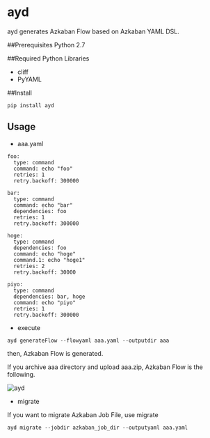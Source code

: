 # ayd

ayd generates Azkaban Flow based on Azkaban YAML DSL.

##Prerequisites
Python 2.7

##Required Python Libraries
* cliff
* PyYAML

##Install
```
pip install ayd
```

Usage
----------

* aaa.yaml

```
foo:
  type: command
  command: echo "foo"
  retries: 1
  retry.backoff: 300000

bar:
  type: command
  command: echo "bar"
  dependencies: foo
  retries: 1
  retry.backoff: 300000

hoge:
  type: command
  dependencies: foo
  command: echo "hoge"
  command.1: echo "hoge1"
  retries: 2
  retry.backoff: 30000

piyo:
  type: command
  dependencies: bar, hoge
  command: echo "piyo"
  retries: 1
  retry.backoff: 300000
```

* execute
```
ayd generateFlow --flowyaml aaa.yaml --outputdir aaa
```

then, Azkaban Flow is generated.

If you archive aaa directory and upload aaa.zip, Azkaban Flow is the following.

![ayd](screenshot/azkaban_job.png)

* migrate

If you want to migrate Azkaban Job File, use migrate
```
ayd migrate --jobdir azkaban_job_dir --outputyaml aaa.yaml
```

